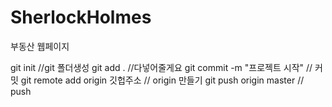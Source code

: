 # SherlockHolmes
부동산 웹페이지

git init                         //git 폴더생성
git add .                        //다넣어줄게요
git commit -m "프로젝트 시작"    // 커밋
git remote add origin 깃헙주소   // origin 만들기
git push origin master           // push

